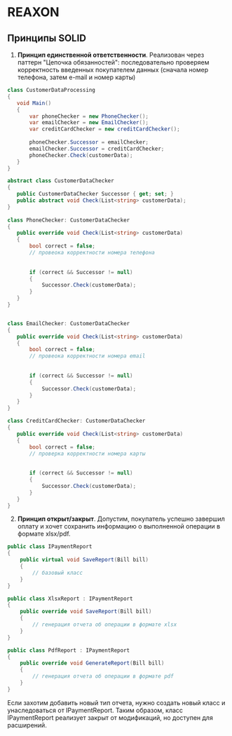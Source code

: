 # REAXON
## Принципы SOLID
1. **Принцип единственной ответственности**. Реализован через паттерн "Цепочка обязанностей": последовательно проверяем корректность введенных покупателем данных 
(сначала номер телефона, затем e-mail и номер карты)
 ```C#
class CustomerDataProcessing
{
    void Main()
    {
        var phoneChecker = new PhoneChecker();
        var emailChecker = new EmailChecker();
        var creditCardChecker = new creditCardChecker();
        
        phoneChecker.Successor = emailChecker;
        emailChecker.Successor = creditCardChecker;
        phoneChecker.Check(customerData);
    }
}

abstract class CustomerDataChecker
{
    public CustomerDataChecker Successor { get; set; }
    public abstract void Check(List<string> customerData);
}
    
class PhoneChecker: CustomerDataChecker
{
    public override void Check(List<string> customerData)
    {
        bool correct = false;
        // провеока корректности номера телефона
         
        
        if (correct && Successor != null)
        {
            Successor.Check(customerData);
        }
    }
}


class EmailChecker: CustomerDataChecker
{
    public override void Check(List<string> customerData)
    {
        bool correct = false;
        // провеока корректности номера email
         
        
        if (correct && Successor != null)
        {
            Successor.Check(customerData);
        }
    }
}

class CreditCardChecker: CustomerDataChecker
{
    public override void Check(List<string> customerData)
    {
        bool correct = false;
        // проверка корректности номера карты
         
        
        if (correct && Successor != null)
        {
            Successor.Check(customerData);
        }
    }
}

   ```
2. **Принцип открыт/закрыт**. Допустим, покупатель успешно завершил оплату и хочет сохранить информацию о выполненной операции в формате xlsx/pdf.
```C#
public class IPaymentReport
{
    public virtual void SaveReport(Bill bill)
    {
        // базовый класс
    }
}

public class XlsxReport : IPaymentReport
{
    public override void SaveReport(Bill bill)
    {
        // генерация отчета об операции в формате xlsx
    }
}

public class PdfReport : IPaymentReport
{
    public override void GenerateReport(Bill bill)
    {
        // генерация отчета об операции в формате pdf
    }
}
   ```
 Если захотим добавить новый тип отчета, нужно создать новый класс и унаследоваться от IPaymentReport. Таким образом, класс IPaymentReport реализует
 закрыт от модификаций, но доступен для расширений.
